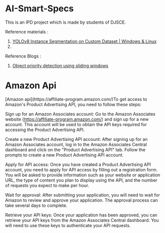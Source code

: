 # AI-Smart-Specs
This is an IPD project which is made by students of DJSCE.

Reference materials : 
1) [YOLOv8 Instance Segmentation on Custom Dataset | Windows & Linux](https://youtu.be/DMRlOWfRBKU)
2) 


Reference Blogs :
1) [Object priority detection using sliding windows](https://towardsdatascience.com/detecting-vehicles-using-machine-learning-and-computer-vision-e319ee149e10)

<h1>Amazon Api</h1>
[Amazon api](https://affiliate-program.amazon.com/)To get access to Amazon's Product Advertising API, you need to follow these steps:

Sign up for an Amazon Associates account: Go to the Amazon Associates website (https://affiliate-program.amazon.com/) and sign up for a new account. This account will be used to obtain the API keys required for accessing the Product Advertising API.

Create a new Product Advertising API account: After signing up for an Amazon Associates account, log in to the Amazon Associates Central dashboard and click on the "Product Advertising API" tab. Follow the prompts to create a new Product Advertising API account.

Apply for API access: Once you have created a Product Advertising API account, you need to apply for API access by filling out a registration form. You will be asked to provide information such as your website or application URL, the type of content you plan to display using the API, and the number of requests you expect to make per hour.

Wait for approval: After submitting your application, you will need to wait for Amazon to review and approve your application. The approval process can take several days to complete.

Retrieve your API keys: Once your application has been approved, you can retrieve your API keys from the Amazon Associates Central dashboard. You will need to use these keys to authenticate your API requests.

